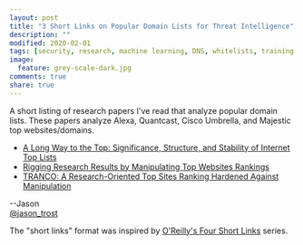 ```yaml
---
layout: post
title: "3 Short Links on Popular Domain Lists for Threat Intelligence"
description: ""
modified: 2020-02-01
tags: [security, research, machine learning, DNS, whitelists, training data]
image:
  feature: grey-scale-dark.jpg
comments: true
share: true
---
```


A short listing of research papers I've read that analyze popular domain lists.  These papers analyze Alexa, Quantcast, Cisco Umbrella, and Majestic top websites/domains.

* [A Long Way to the Top: Significance, Structure, and Stability of Internet Top Lists](https://arxiv.org/pdf/1805.11506.pdf)
* [Rigging Research Results by Manipulating Top Websites Rankings](https://pdfs.semanticscholar.org/0047/4a718cac85d240f605acdffe396046be0ac0.pdf)
* [TRANCO: A Research-Oriented Top Sites Ranking Hardened Against Manipulation](https://tranco-list.eu/assets/tranco-ndss19.pdf)

--Jason
<br />[@jason_trost](https://twitter.com/#!/jason_trost)

The "short links" format was inspired by [O'Reilly's Four Short Links](https://www.oreilly.com/feed/four-short-links) series.
